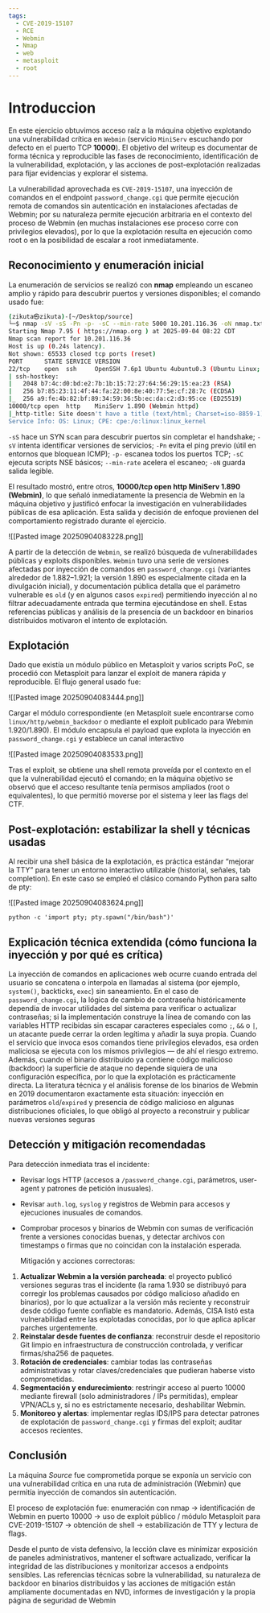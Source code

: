 ```yaml
---
tags:
  - CVE-2019-15107
  - RCE
  - Webmin
  - Nmap
  - web
  - metasploit
  - root
---
```


# Introduccion

En este ejercicio obtuvimos acceso raíz a la máquina objetivo explotando una vulnerabilidad crítica en `Webmin` (servicio `MiniServ`  escuchando por defecto en el puerto TCP **10000**). El objetivo del writeup es documentar de forma técnica y reproducible las fases de reconocimiento, identificación de la vulnerabilidad, explotación, y las acciones de post-explotación realizadas para fijar evidencias y explorar el sistema.

La vulnerabilidad aprovechada es `CVE-2019-15107`, una inyección de comandos en el endpoint `password_change.cgi` que permite ejecución remota de comandos sin autenticación en instalaciones afectadas de Webmin; por su naturaleza permite ejecución arbitraria en el contexto del proceso de Webmin (en muchas instalaciones ese proceso corre con privilegios elevados), por lo que la explotación resulta en ejecución como root o en la posibilidad de escalar a root inmediatamente.
## Reconocimiento y enumeración inicial

La enumeración de servicios se realizó con **nmap** empleando un escaneo amplio y rápido para descubrir puertos y versiones disponibles; el comando usado fue:

```bash
(zikuta㉿zikuta)-[~/Desktop/source]
└─$ nmap -sV -sS -Pn -p- -sC --min-rate 5000 10.201.116.36 -oN nmap.txt
Starting Nmap 7.95 ( https://nmap.org ) at 2025-09-04 08:22 CDT
Nmap scan report for 10.201.116.36
Host is up (0.24s latency).
Not shown: 65533 closed tcp ports (reset)
PORT      STATE SERVICE VERSION
22/tcp    open  ssh     OpenSSH 7.6p1 Ubuntu 4ubuntu0.3 (Ubuntu Linux; protocol 2.0)
| ssh-hostkey: 
|   2048 b7:4c:d0:bd:e2:7b:1b:15:72:27:64:56:29:15:ea:23 (RSA)
|   256 b7:85:23:11:4f:44:fa:22:00:8e:40:77:5e:cf:28:7c (ECDSA)
|_  256 a9:fe:4b:82:bf:89:34:59:36:5b:ec:da:c2:d3:95:ce (ED25519)
10000/tcp open  http    MiniServ 1.890 (Webmin httpd)
|_http-title: Site doesn't have a title (text/html; Charset=iso-8859-1).
Service Info: OS: Linux; CPE: cpe:/o:linux:linux_kernel
```

`-sS` hace un SYN scan para descubrir puertos sin completar el handshake; `-sV` intenta identificar versiones de servicios; `-Pn` evita el ping previo (útil en entornos que bloquean ICMP); `-p-` escanea todos los puertos TCP; `-sC` ejecuta scripts NSE básicos; `--min-rate` acelera el escaneo; `-oN` guarda salida legible.

El resultado mostró, entre otros, **10000/tcp open http MiniServ 1.890 (Webmin)**, lo que señaló inmediatamente la presencia de Webmin en la máquina objetivo y justificó enfocar la investigación en vulnerabilidades públicas de esa aplicación. Esta salida y decisión de enfoque provienen del comportamiento registrado durante el ejercicio.



![[Pasted image 20250904083228.png]]

A partir de la detección de `Webmin`, se realizó búsqueda de vulnerabilidades públicas y exploits disponibles. `Webmin`  tuvo una serie de versiones afectadas por inyección de comandos en `password_change.cgi` (variantes alrededor de 1.882–1.921; la versión 1.890 es especialmente citada en la divulgación inicial), y documentación pública detalla que el parámetro vulnerable es `old` (y en algunos casos `expired`) permitiendo inyección al no filtrar adecuadamente entrada que termina ejecutándose en shell. Estas referencias públicas y análisis de la presencia de un backdoor en binarios distribuidos motivaron el intento de explotación.


## Explotación 

Dado que existía un módulo público en Metasploit y varios scripts PoC, se procedió con Metasploit para lanzar el exploit de manera rápida y reproducible. El flujo general usado fue:


![[Pasted image 20250904083444.png]]

Cargar el módulo correspondiente (en Metasploit suele encontrarse como `linux/http/webmin_backdoor` o mediante el exploit publicado para Webmin 1.920/1.890). El módulo encapsula el payload que explota la inyección en `password_change.cgi` y establece un canal interactivo

![[Pasted image 20250904083533.png]]

Tras el exploit, se obtiene una shell remota proveída por el contexto en el que la vulnerabilidad ejecutó el comando; en la máquina objetivo se observó que el acceso resultante tenía permisos ampliados (root o equivalentes), lo que permitió moverse por el sistema y leer las flags del CTF. 

## Post-explotación: estabilizar la shell y técnicas usadas

Al recibir una shell básica de la explotación, es práctica estándar “mejorar la TTY” para tener un entorno interactivo utilizable (historial, señales, tab completion). En este caso se empleó el clásico comando Python para salto de pty:


![[Pasted image 20250904083624.png]]

`python -c 'import pty; pty.spawn("/bin/bash")'` 



## Explicación técnica extendida (cómo funciona la inyección y por qué es crítica)

La inyección de comandos en aplicaciones web ocurre cuando entrada del usuario se concatena o interpola en llamadas al sistema (por ejemplo, `system()`, backticks, `exec`) sin saneamiento. En el caso de `password_change.cgi`, la lógica de cambio de contraseña históricamente dependía de invocar utilidades del sistema para verificar o actualizar contraseñas; si la implementación construye la línea de comando con las variables HTTP recibidas sin escapar caracteres especiales como `;`, `&&` o `|`, un atacante puede cerrar la orden legítima y añadir la suya propia. Cuando el servicio que invoca esos comandos tiene privilegios elevados, esa orden maliciosa se ejecuta con los mismos privilegios — de ahí el riesgo extremo. Además, cuando el binario distribuido ya contiene código malicioso (backdoor) la superficie de ataque no depende siquiera de una configuración específica, por lo que la explotación es prácticamente directa. La literatura técnica y el análisis forense de los binarios de Webmin en 2019 documentaron exactamente esta situación: inyección en parámetros `old`/`expired` y presencia de código malicioso en algunas distribuciones oficiales, lo que obligó al proyecto a reconstruir y publicar nuevas versiones seguras


## Detección y mitigación recomendadas

Para detección inmediata tras el incidente:

- Revisar logs HTTP (accesos a `/password_change.cgi`, parámetros, user-agent y patrones de petición inusuales).
- Revisar `auth.log`, `syslog` y registros de Webmin para accesos y ejecuciones inusuales de comandos.
- Comprobar procesos y binarios de Webmin con sumas de verificación frente a versiones conocidas buenas, y detectar archivos con timestamps o firmas que no coincidan con la instalación esperada.


	Mitigación y acciones correctoras:

1. **Actualizar Webmin a la versión parcheada**: el proyecto publicó versiones seguras tras el incidente (la rama 1.930 se distribuyó para corregir los problemas causados por código malicioso añadido en binarios), por lo que actualizar a la versión más reciente y reconstruir desde código fuente confiable es mandatorio. Además, CISA listó esta vulnerabilidad entre las explotadas conocidas, por lo que aplica aplicar parches urgentemente.
2. **Reinstalar desde fuentes de confianza**: reconstruir desde el repositorio Git limpio en infraestructura de construcción controlada, y verificar firmas/sha256 de paquetes.
3. **Rotación de credenciales**: cambiar todas las contraseñas administrativas y rotar claves/credenciales que pudieran haberse visto comprometidas.
4. **Segmentación y endurecimiento**: restringir acceso al puerto 10000 mediante firewall (solo administradores / IPs permitidas), emplear VPN/ACLs y, si no es estrictamente necesario, deshabilitar Webmin.
5. **Monitoreo y alertas**: implementar reglas IDS/IPS para detectar patrones de explotación de `password_change.cgi` y firmas del exploit; auditar accesos recientes.


## Conclusión

La máquina _Source_ fue comprometida porque se exponía un servicio con una vulnerabilidad crítica en una ruta de administración (Webmin) que permitía inyección de comandos sin autenticación.

El proceso de explotación fue: enumeración con nmap → identificación de Webmin en puerto 10000 → uso de exploit público / módulo Metasploit para CVE-2019-15107 → obtención de shell → estabilización de TTY y lectura de flags. 

Desde el punto de vista defensivo, la lección clave es minimizar exposición de paneles administrativos, mantener el software actualizado, verificar la integridad de las distribuciones y monitorizar accesos a endpoints sensibles. Las referencias técnicas sobre la vulnerabilidad, su naturaleza de backdoor en binarios distribuidos y las acciones de mitigación están ampliamente documentadas en NVD, informes de investigación y la propia página de seguridad de Webmin